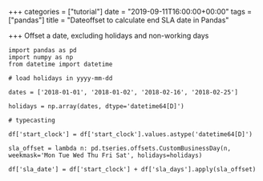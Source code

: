 +++
categories = ["tutorial"]
date = "2019-09-11T16:00:00+00:00"
tags = ["pandas"]
title = "Dateoffset to calculate end SLA date in Pandas"

+++
Offset a date, excluding holidays and non-working days

<!--more-->

```
import pandas as pd
import numpy as np
from datetime import datetime

# load holidays in yyyy-mm-dd

dates = ['2018-01-01', '2018-01-02', '2018-02-16', '2018-02-25']

holidays = np.array(dates, dtype='datetime64[D]')

# typecasting

df['start_clock'] = df['start_clock'].values.astype('datetime64[D]')

sla_offset = lambda n: pd.tseries.offsets.CustomBusinessDay(n, weekmask='Mon Tue Wed Thu Fri Sat', holidays=holidays)

df['sla_date'] = df['start_clock'] + df['sla_days'].apply(sla_offset)
```
